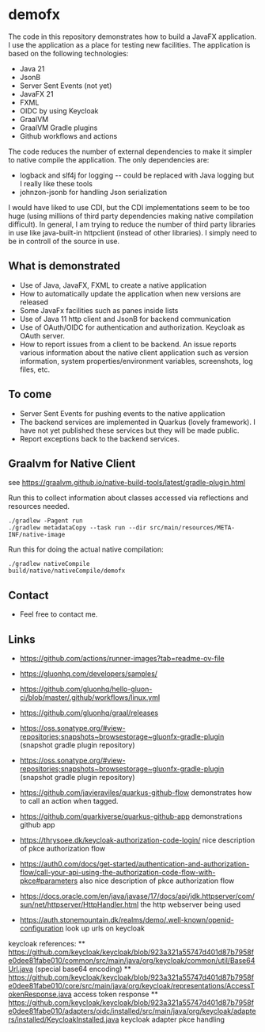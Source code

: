 # demofx
The code in this repository demonstrates how to build a JavaFX application. I use the application as a place for testing new facilities. The application is based on the following technologies:

* Java 21
* JsonB
* Server Sent Events (not yet)
* JavaFX 21
* FXML
* OIDC by using Keycloak
* GraalVM
* GraalVM Gradle plugins
* Github workflows and actions

The code reduces the number of external dependencies to make it simpler to native compile the application. The only dependencies are:

* logback and slf4j for logging -- could be replaced with Java logging but I really like these tools
* johnzon-jsonb for handling Json serialization

I would have liked to use CDI, but the CDI implementations seem to be too huge (using millions of third party dependencies making native compilation difficult). In general, I am trying to reduce the number of third party libraries in use like java-built-in httpclient (instead of other libraries). I simply need to be in controll of the source in use. 

## What is demonstrated

* Use of Java, JavaFX, FXML to create a native application
* How to automatically update the application when new versions are released
* Some JavaFx facilities such as panes inside lists
* Use of Java 11 http client and JsonB for backend communication
* Use of OAuth/OIDC for authentication and authorization. Keycloak as OAuth server.
* How to report issues from a client to be backend. An issue reports various information about the native client application such as version information, system properties/environment variables, screenshots, log files, etc.

## To come

* Server Sent Events for pushing events to the native application
* The backend services are implemented in Quarkus (lovely framework). I have not yet published these services but they will be made public.
* Report exceptions back to the backend services.

## Graalvm for Native Client
see https://graalvm.github.io/native-build-tools/latest/gradle-plugin.html

Run this to collect information about classes accessed via reflections and resources needed.  

```{script}
./gradlew -Pagent run
./gradlew metadataCopy --task run --dir src/main/resources/META-INF/native-image
```

Run this for doing the actual native compilation:

```{script}
./gradlew nativeCompile
build/native/nativeCompile/demofx
```


## Contact

* Feel free to contact me.

## Links

* https://github.com/actions/runner-images?tab=readme-ov-file

* https://gluonhq.com/developers/samples/
* https://github.com/gluonhq/hello-gluon-ci/blob/master/.github/workflows/linux.yml
* https://github.com/gluonhq/graal/releases
* https://oss.sonatype.org/#view-repositories;snapshots~browsestorage~gluonfx-gradle-plugin (snapshot gradle plugin repository)
* https://oss.sonatype.org/#view-repositories;snapshots~browsestorage~gluonfx-gradle-plugin (snapshot gradle plugin repository)

* https://github.com/javieraviles/quarkus-github-flow demonstrates how to call an action when tagged.
* https://github.com/quarkiverse/quarkus-github-app demonstrations github app
* https://thrysoee.dk/keycloak-authorization-code-login/ nice description of pkce authorization flow
* https://auth0.com/docs/get-started/authentication-and-authorization-flow/call-your-api-using-the-authorization-code-flow-with-pkce#parameters also nice description of pkce authorization flow
* https://docs.oracle.com/en/java/javase/17/docs/api/jdk.httpserver/com/sun/net/httpserver/HttpHandler.html the http webserver being used
* https://auth.stonemountain.dk/realms/demo/.well-known/openid-configuration look up urls on keycloak

keycloak references:
** https://github.com/keycloak/keycloak/blob/923a321a55747d401d87b7958fe0dee81fabe010/common/src/main/java/org/keycloak/common/util/Base64Url.java (special base64 encoding)
** https://github.com/keycloak/keycloak/blob/923a321a55747d401d87b7958fe0dee81fabe010/core/src/main/java/org/keycloak/representations/AccessTokenResponse.java access token response
** https://github.com/keycloak/keycloak/blob/923a321a55747d401d87b7958fe0dee81fabe010/adapters/oidc/installed/src/main/java/org/keycloak/adapters/installed/KeycloakInstalled.java keycloak adapter pkce handling
